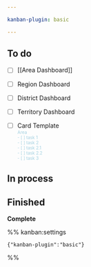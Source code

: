 ```yaml
---

kanban-plugin: basic

---
```


## To do

- [ ] [[Area Dashboard]]
- [ ] Region Dashboard
- [ ] District Dashboard
- [ ] Territory Dashboard
- [ ] Card Template<br><span style='font-size:10px; color: hsl(195, 50%, 70%, .8)'>Area<span/><br>- [ ] task 1<br>- [ ] task 2<br>	- [ ] task 2.1<br>	- [ ] task 2.2<br>- [ ] task 3


## In process



## Finished

**Complete**




%% kanban:settings
```
{"kanban-plugin":"basic"}
```
%%